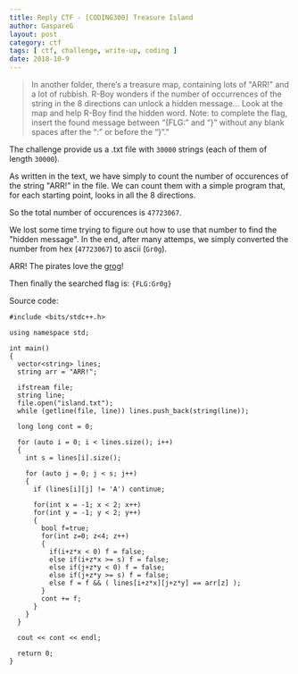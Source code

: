 ```yaml
---
title: Reply CTF - [CODING300] Treasure Island
author: GaspareG
layout: post
category: ctf
tags: [ ctf, challenge, write-up, coding ]
date: 2018-10-9
---
```



> In another folder, there’s a treasure map, containing lots of "ARR!" and a lot of rubbish.
> R-Boy wonders if the number of occurrences of the string in the 8 directions can unlock a hidden message...
> Look at the map and help R-Boy find the hidden word.
> Note: to complete the flag, insert the found message between “{FLG:” and “}” without any blank spaces after the “:” or before the “}”."

The challenge provide us a .txt file with `30000` strings (each of them of length `30000`).

As written in the text, we have simply to count the number of occurences of the string "ARR!" in the file. 
We can count them with a simple program that, for each starting point, looks in all the 8 directions.

So the total number of occurences is `47723067`.

We lost some time trying to figure out how to use that number to find the "hidden message". In the end, after many attemps, we simply converted the number from hex (`47723067`) to ascii (`Gr0g`).

ARR! The pirates love the [grog](https://en.wikipedia.org/wiki/Grog)!

Then finally the searched flag is: `{FLG:Gr0g}`

Source code:

```code
#include <bits/stdc++.h>

using namespace std;

int main()
{
  vector<string> lines;
  string arr = "ARR!";

  ifstream file;
  string line;
  file.open("island.txt");
  while (getline(file, line)) lines.push_back(string(line));

  long long cont = 0;

  for (auto i = 0; i < lines.size(); i++)
  {
    int s = lines[i].size();

    for (auto j = 0; j < s; j++)
    {
      if (lines[i][j] != 'A') continue;

      for(int x = -1; x < 2; x++)
      for(int y = -1; y < 2; y++)
      {
        bool f=true;
        for(int z=0; z<4; z++)
        {
          if(i+z*x < 0) f = false;
          else if(i+z*x >= s) f = false;
          else if(j+z*y < 0) f = false;
          else if(j+z*y >= s) f = false;
          else f = f && ( lines[i+z*x][j+z*y] == arr[z] );
        }
        cont += f;
      }
    }
  }

  cout << cont << endl;

  return 0;
}
```
